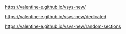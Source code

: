 https://valentine-e.github.io/vsys-new/

https://valentine-e.github.io/vsys-new/dedicated

https://valentine-e.github.io/vsys-new/random-sections
